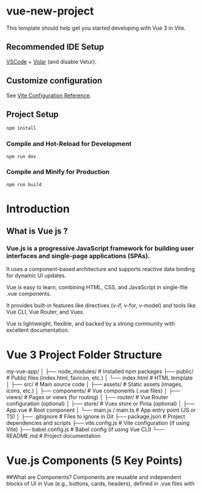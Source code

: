 # vue-new-project

This template should help get you started developing with Vue 3 in Vite.

## Recommended IDE Setup

[VSCode](https://code.visualstudio.com/) + [Volar](https://marketplace.visualstudio.com/items?itemName=Vue.volar) (and disable Vetur).

## Customize configuration

See [Vite Configuration Reference](https://vite.dev/config/).

## Project Setup

```sh
npm install
```

### Compile and Hot-Reload for Development

```sh
npm run dev
```

### Compile and Minify for Production

```sh
npm run build
```

# Introduction
## What is Vue js ?
###  Vue.js is a progressive JavaScript framework for building user interfaces and single-page applications (SPAs).

It uses a component-based architecture and supports reactive data binding for dynamic UI updates.

Vue is easy to learn, combining HTML, CSS, and JavaScript in single-file .vue components.

It provides built-in features like directives (v-if, v-for, v-model) and tools like Vue CLI, Vue Router, and Vuex.

Vue is lightweight, flexible, and backed by a strong community with excellent documentation.



# Vue 3 Project Folder Structure

my-vue-app/
│
├── node_modules/         # Installed npm packages
├── public/               # Public files (index.html, favicon, etc.)
│   └── index.html        # HTML template
│
├── src/                  # Main source code
│   ├── assets/           # Static assets (images, icons, etc.)
│   ├── components/       # Vue components (.vue files)
│   ├── views/            # Pages or views (for routing)
│   ├── router/           # Vue Router configuration (optional)
│   ├── store/            # Vuex store or Pinia (optional)
│   ├── App.vue           # Root component
│   └── main.js / main.ts # App entry point (JS or TS)
│
├── .gitignore            # Files to ignore in Git
├── package.json          # Project dependencies and scripts
├── vite.config.js        # Vite configuration (if using Vite)
├── babel.config.js       # Babel config (if using Vue CLI)
└── README.md             # Project documentation

# Vue.js Components (5 Key Points)

##What are Components?
Components are reusable and independent blocks of UI in Vue (e.g., buttons, cards, headers), defined in .vue files with <template>, <script>, and <style>.

Types of Components

Global components: Registered using app.component() and used anywhere.

Local components: Imported and registered inside other components.

##Props (Data Passing)
Components receive external data from parent via props, allowing dynamic rendering.

Emits (Event Handling)
Child components can send data back to the parent using the emit function (e.g., emit('clicked')).

##Component Communication

Parent to Child → via props

Child to Parent → via emit

Sibling components → use global state (Vuex/Pinia) or event bus

